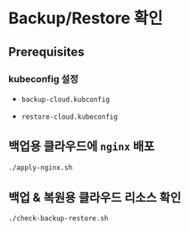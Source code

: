 
# Backup/Restore 확인 

## Prerequisites

### kubeconfig 설정

- `backup-cloud.kubconfig`

- `restore-cloud.kubeconfig`


## 백업용 클라우드에 `nginx` 배포

```bash
./apply-nginx.sh
```

## 백업 & 복원용 클라우드 리소스 확인

```bash
./check-backup-restore.sh
```
